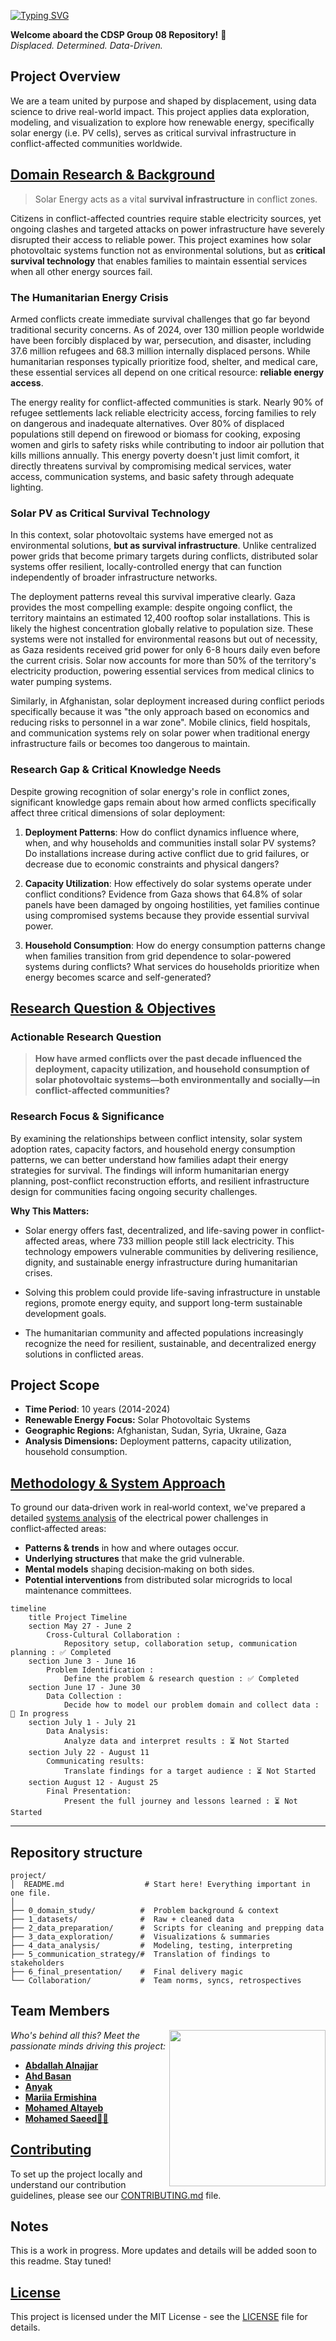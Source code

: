 
<!-- markdownlint-disable MD031 MD033 MD004 MD009 MD013 MD045 MD041 MD032 MD039 MD019 MD012-->

[![Typing SVG](https://readme-typing-svg.herokuapp.com?font=Poppins&weight=800&size=42&duration=4984&pause=1000&color=005CCF&background=B3B3B300&vCenter=true&repeat=false&width=800&height=47&lines=Renewable+Energy+in+Conflict+Zones)](https://git.io/typing-svg)


**Welcome aboard the CDSP Group 08 Repository!**   🌌  
_Displaced. Determined. Data-Driven._

## Project Overview

We are a team united by purpose and shaped by displacement, using data science
 to drive real-world impact. This project applies data exploration, modeling,
 and visualization to explore how renewable energy, specifically solar energy (i.e. PV cells),
 serves as critical survival infrastructure in conflict-affected communities worldwide.


<!-- markdownlint-disable MD031 MD033 MD004 MD009 MD013 MD045 -->
## [Domain Research & Background](https://github.com/MIT-Emerging-Talent/ET6-CDSP-group-08-repo/blob/main/0_domain_study/README.md)

> Solar Energy acts as a vital **survival infrastructure** in conflict zones.

Citizens in conflict-affected countries require stable electricity sources,
yet ongoing clashes and targeted attacks on power infrastructure have
severely disrupted their access to reliable power. 
This project examines how solar photovoltaic systems function not as 
environmental solutions, but as **critical survival technology** that 
enables families to maintain essential services when all
other energy sources fail.

### The Humanitarian Energy Crisis

Armed conflicts create immediate survival challenges that go 
far beyond traditional security concerns. As of 2024, over 130 million people
worldwide have been forcibly displaced by war, persecution, and disaster,
including 37.6 million refugees and 68.3 million internally displaced persons. 
While humanitarian responses typically prioritize food, shelter, and medical 
care, these essential services all depend on 
one critical resource: **reliable energy access**.

The energy reality for conflict-affected communities is stark. 
Nearly 90% of refugee settlements lack reliable electricity access,
forcing families to rely on dangerous and inadequate alternatives.
Over 80% of displaced populations still depend on firewood or biomass
for cooking, exposing women and girls to safety risks while contributing
to indoor air pollution that kills millions annually.
This energy poverty doesn't just limit comfort, it directly threatens
survival by compromising medical services, water access, communication
systems, and basic safety through adequate lighting.

### Solar PV as Critical Survival Technology

In this context, solar photovoltaic systems have emerged not as environmental
solutions, **but as survival infrastructure**. Unlike centralized power grids
that become primary targets during conflicts, distributed solar systems
offer resilient, locally-controlled energy that can function
independently of broader infrastructure networks.

The deployment patterns reveal this survival imperative clearly.
Gaza provides the most compelling example: despite ongoing
conflict, the territory maintains an estimated 12,400 rooftop 
solar installations. This is likely the highest concentration 
globally relative to population size. These systems were 
not installed for environmental reasons but out of necessity,
as Gaza residents received grid power for only 6-8 hours 
daily even before the current crisis. Solar now accounts
for more than 50% of the territory's electricity production,
powering essential services from medical clinics to water pumping systems.

Similarly, in Afghanistan, solar deployment increased during 
conflict periods specifically because it was "the only
approach based on economics and reducing risks to personnel
in a war zone". Mobile clinics, field hospitals, and 
communication systems rely on solar power when traditional
energy infrastructure fails or becomes too dangerous to maintain.

### Research Gap & Critical Knowledge Needs

Despite growing recognition of solar energy's role
in conflict zones, significant knowledge gaps 
remain about how armed conflicts specifically
affect three critical dimensions of solar deployment:

1. **Deployment Patterns**: How do conflict dynamics influence where,
    when, and why households and communities install solar PV systems?
    Do installations increase during active conflict due to grid
    failures, or decrease due to economic constraints and physical dangers?

2. **Capacity Utilization**: How effectively do solar systems operate
    under conflict conditions? Evidence from Gaza shows that 64.8%
    of solar panels have been damaged by ongoing hostilities, yet families
    continue using compromised systems because they provide essential survival
    power.

3. **Household Consumption**: How do energy consumption patterns
    change when families transition from grid dependence
    to solar-powered systems during conflicts? What services do
    households prioritize when energy becomes scarce and self-generated?

## [Research Question & Objectives](0_domain_study/progress.md)

### Actionable Research Question


> **How have armed conflicts over the past decade influenced the deployment,
> capacity utilization, and household consumption of solar photovoltaic
> systems—both environmentally and socially—in conflict-affected communities?**

### Research Focus & Significance

By examining the relationships between conflict intensity,
solar system adoption rates, capacity factors, and 
household energy consumption patterns, we can better 
understand how families adapt their energy strategies 
for survival. The findings will inform humanitarian energy planning, 
post-conflict reconstruction efforts, and resilient 
infrastructure design for communities facing ongoing
security challenges.

**Why This Matters:**

- Solar energy offers fast, decentralized, and life-saving power in conflict-affected areas,
  where 733 million people still lack electricity. This technology empowers vulnerable
  communities by delivering resilience, dignity, and sustainable
  energy infrastructure during humanitarian crises.

- Solving this problem could provide life-saving infrastructure
 in unstable regions, promote energy equity, and support
 long-term sustainable development goals.

- The humanitarian community and affected populations
 increasingly recognize the need for resilient, sustainable,
 and decentralized energy solutions in conflicted areas.

## Project Scope

- **Time Period**: 10 years (2014-2024)
- **Renewable Energy Focus:** Solar Photovoltaic Systems 
- **Geographic Regions:** Afghanistan, Sudan, Syria, Ukraine, Gaza
- **Analysis Dimensions:** Deployment patterns, capacity utilization, household consumption.

## [Methodology & System Approach](https://github.com/MIT-Emerging-Talent/ET6-CDSP-group-08-repo/blob/main/0_domain_study/understanding_of_problem_domain.md)

To ground our data‑driven work in real‑world context, we've prepared a detailed [systems analysis](https://github.com/MIT-Emerging-Talent/ET6-CDSP-group-08-repo/blob/main/0_domain_study/understanding_of_problem_domain.md) of the electrical power challenges in conflict‑affected areas:

* **Patterns & trends** in how and where outages occur. 
* **Underlying structures** that make the grid vulnerable. 
* **Mental models** shaping decision‑making on both sides.  
* **Potential interventions** from distributed solar microgrids to local maintenance committees.
  

```mermaid
timeline
    title Project Timeline
    section May 27 - June 2
        Cross-Cultural Collaboration :
            Repository setup, collaboration setup, communication planning : ✅ Completed
    section June 3 - June 16
        Problem Identification :
            Define the problem & research question : ✅ Completed
    section June 17 - June 30
        Data Collection :
            Decide how to model our problem domain and collect data : 🔄 In progress
    section July 1 - July 21
        Data Analysis:
            Analyze data and interpret results : ⏳ Not Started
    section July 22 - August 11
        Communicating results:
            Translate findings for a target audience : ⏳ Not Started
    section August 12 - August 25
        Final Presentation:
            Present the full journey and lessons learned : ⏳ Not Started
```
---- 

## Repository structure

```text
project/
│  README.md                  # Start here! Everything important in one file.
│
├── 0_domain_study/          #  Problem background & context
├── 1_datasets/              #  Raw + cleaned data
├── 2_data_preparation/      #  Scripts for cleaning and prepping data
├── 3_data_exploration/      #  Visualizations & summaries
├── 4_data_analysis/         #  Modeling, testing, interpreting
├── 5_communication_strategy/#  Translation of findings to stakeholders
├── 6_final_presentation/    #  Final delivery magic
└── Collaboration/           #  Team norms, syncs, retrospectives
```

## Team Members

<img align="right" width="250" height="auto" src="https://media.giphy.com/media/v1.Y2lkPWVjZjA1ZTQ3czk1Mm91em13OGpzbTBxaXhpYTlpbWtyNTR0OWdiY2pwazc3aGNneCZlcD12MV9zdGlja2Vyc19zZWFyY2gmY3Q9cw/8CtkDP78zAJ2BTGo2G/giphy.gif">

_Who's behind all this? Meet the passionate minds driving this project:_

- **ِ[Abdallah Alnajjar](https://github.com/theabdallahnjr)**
- **[Ahd Basan](https://github.com/ahdbasan)**
- **[Anyak](https://github.com/Anyak7)**
- **[Mariia Ermishina](https://github.com/ermishina)**
- **[Mohamed Altayeb](https://github.com/Mo-Altayeb)**
- **[Mohamed Saeed👨‍💻](https://github.com/Tbaosman)**

## [Contributing](https://github.com/MIT-Emerging-Talent/ET6-CDSP-group-08-repo/blob/main/CONTRIBUTING.md)

 To set up the project locally and understand our contribution guidelines, please see our [CONTRIBUTING.md](https://github.com/MIT-Emerging-Talent/ET6-CDSP-group-08-repo/blob/main/CONTRIBUTING.md) file.

##  Notes

This is a work in progress. More updates and details will be added soon to
this readme. Stay tuned!

## [License](https://github.com/MIT-Emerging-Talent/ET6-CDSP-group-08-repo/blob/main/LICENSE)

This project is licensed under the MIT License -
see the [LICENSE](https://github.com/MIT-Emerging-Talent/ET6-CDSP-group-08-repo/blob/main/LICENSE) file for details.
